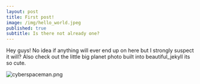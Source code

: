 ```yaml
---
layout: post
title: First post!
image: /img/hello_world.jpeg
published: true
subtitle: Is there not already one?
---
```


Hey guys! No idea if anything will ever end up on here but I strongly suspect it will? Also check out the little big planet photo built into beautiful_jekyll its so cute.

![cyberspaceman.png]({{site.baseurl}}/img/cyberspaceman.png)

